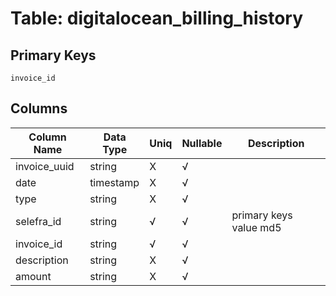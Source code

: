 # Table: digitalocean_billing_history

## Primary Keys 

```
invoice_id
```


## Columns 

|  Column Name   |  Data Type  | Uniq | Nullable | Description | 
|  ----  | ----  | ----  | ----  | ---- | 
| invoice_uuid | string | X | √ |  | 
| date | timestamp | X | √ |  | 
| type | string | X | √ |  | 
| selefra_id | string | √ | √ | primary keys value md5 | 
| invoice_id | string | √ | √ |  | 
| description | string | X | √ |  | 
| amount | string | X | √ |  | 


